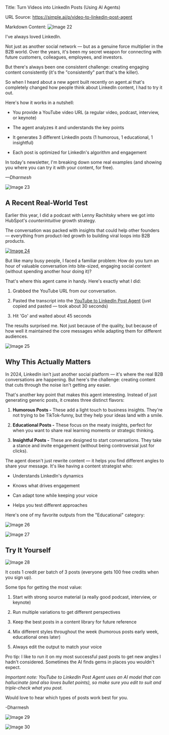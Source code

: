 Title: Turn Videos into LinkedIn Posts (Using AI Agents)

URL Source: https://simple.ai/p/video-to-linkedin-post-agent

Markdown Content:
![Image 22](https://media.beehiiv.com/cdn-cgi/image/fit=scale-down,format=auto,onerror=redirect,quality=80/uploads/asset/file/8866f76f-e323-41d3-8a1d-36c1293b31a2/simpleai.png?t=1734571054)

I've always loved LinkedIn.

Not just as another social network — but as a genuine force multiplier in the B2B world. Over the years, it's been my secret weapon for connecting with future customers, colleagues, employees, and investors.

But there's always been one consistent challenge: creating engaging content consistently (it's the "consistently" part that's the killer).

So when I heard about a new agent built recently on agent.ai that's completely changed how people think about LinkedIn content, I had to try it out.

Here's how it works in a nutshell:

*   You provide a YouTube video URL (a regular video, podcast, interview, or keynote)

*   The agent analyzes it and understands the key points

*   It generates 3 different LinkedIn posts (1 humorous, 1 educational, 1 insightful)

*   Each post is optimized for LinkedIn's algorithm and engagement


In today's newsletter, I'm breaking down some real examples (and showing you where you can try it with your content, for free).

_—Dharmesh_

![Image 23](https://media.beehiiv.com/cdn-cgi/image/fit=scale-down,format=auto,onerror=redirect,quality=80/uploads/asset/file/493e9e39-40f7-4b98-b412-2f339e51b3f9/simple_ai_linebreak.png?t=1734572078)

**A Recent Real-World Test**
----------------------------

Earlier this year, I did a podcast with Lenny Rachitsky where we got into HubSpot's _counterintuitive_ growth strategy.

The conversation was packed with insights that could help other founders — everything from product-led growth to building viral loops into B2B products.

[![Image 24](https://lh7-rt.googleusercontent.com/docsz/AD_4nXfbbpAn5JJRwAMBo6YIhvPSM7NtVXIXLEbGs5WpGcNYIt_mE_HxWH0N53JUYYxXpoCOrkh3TEAWHfHtzThqSiF8QJ15GbJQ4l8gLqa2Rjh23jrBdLBTeQGCdEVh5iWx75c0KSi4?key=GqghA0RgCrzSOcntNY1mGRHZ)](https://www.youtube.com/watch?v=dpw9Ue1HU48&utm_source=simple.ai&utm_medium=referral&utm_campaign=turn-videos-into-linkedin-posts-using-ai-agents)

But like many busy people, I faced a familiar problem: How do you turn an hour of valuable conversation into bite-sized, engaging social content (without spending another hour doing it)?

That's where this agent came in handy. Here's exactly what I did:

1.  Grabbed the YouTube URL from our conversation.

2.  Pasted the transcript into the [YouTube to LinkedIn Post Agent](https://agent.ai/agent/youtube-to-linkedin-agent?utm_source=simple.ai&utm_medium=referral&utm_campaign=turn-videos-into-linkedin-posts-using-ai-agents) (just copied and pasted — took about 30 seconds)

3.  Hit 'Go' and waited about 45 seconds


The results surprised me. Not just because of the quality, but because of how well it maintained the core messages while adapting them for different audiences.

![Image 25](https://media.beehiiv.com/cdn-cgi/image/fit=scale-down,format=auto,onerror=redirect,quality=80/uploads/asset/file/493e9e39-40f7-4b98-b412-2f339e51b3f9/simple_ai_linebreak.png?t=1734572078)

**Why This Actually Matters**
-----------------------------

In 2024, LinkedIn isn't just another social platform — it's where the real B2B conversations are happening. But here's the challenge: creating content that cuts through the noise isn't getting any easier.

That's another key point that makes this agent interesting. Instead of just generating generic posts, it creates three distinct flavors:

1.  **Humorous Posts -** These add a light touch to business insights. They're not trying to be TikTok-funny, but they help your ideas land with a smile.

2.  **Educational Posts -** These focus on the meaty insights, perfect for when you want to share real learning moments or strategic thinking.

3.  **Insightful Posts -** These are designed to start conversations. They take a stance and invite engagement (without being controversial just for clicks).


The agent doesn't just rewrite content — it helps you find different angles to share your message. It's like having a content strategist who:

*   Understands LinkedIn's dynamics

*   Knows what drives engagement

*   Can adapt tone while keeping your voice

*   Helps you test different approaches


Here's one of my favorite outputs from the "Educational" category:

![Image 26](https://media.beehiiv.com/cdn-cgi/image/fit=scale-down,format=auto,onerror=redirect,quality=80/uploads/asset/file/b72180a6-b9c3-429a-bdab-5d557563e28b/Screenshot_2024-12-19_at_9.20.21_AM.png?t=1734628825)

![Image 27](https://media.beehiiv.com/cdn-cgi/image/fit=scale-down,format=auto,onerror=redirect,quality=80/uploads/asset/file/493e9e39-40f7-4b98-b412-2f339e51b3f9/simple_ai_linebreak.png?t=1734572078)

**Try It Yourself**
-------------------

![Image 28](https://media.beehiiv.com/cdn-cgi/image/fit=scale-down,format=auto,onerror=redirect,quality=80/uploads/asset/file/d52322fb-cd5e-45b2-aa5d-3bc56cc7db48/Screenshot_2024-12-19_at_9.21.44_AM.png?t=1734628909)

It costs 1 credit per batch of 3 posts (everyone gets 100 free credits when you sign up).

Some tips for getting the most value:

1.  Start with strong source material (a really good podcast, interview, or keynote)

2.  Run multiple variations to get different perspectives

3.  Keep the best posts in a content library for future reference

4.  Mix different styles throughout the week (humorous posts early week, educational ones later)

5.  Always edit the output to match your voice


Pro tip: I like to run it on my most successful past posts to get new angles I hadn't considered. Sometimes the AI finds gems in places you wouldn't expect.

_Important note: YouTube to LinkedIn Post Agent uses an AI model that can hallucinate (and also loves bullet points), so make sure you edit to suit and triple-check what you post._

Would love to hear which types of posts work best for you.

\-Dharmesh

![Image 29](https://media.beehiiv.com/cdn-cgi/image/fit=scale-down,format=auto,onerror=redirect,quality=80/uploads/asset/file/63054ac4-5f54-4ab4-bce4-536a5d6058b9/1516232442184.jpeg?t=1730943256)

![Image 30](https://media.beehiiv.com/cdn-cgi/image/fit=scale-down,format=auto,onerror=redirect,quality=80/uploads/asset/file/d9d60a95-b41c-440b-9771-cc7be6b252d4/simple_ai_linebreak.png?t=1734572759)
